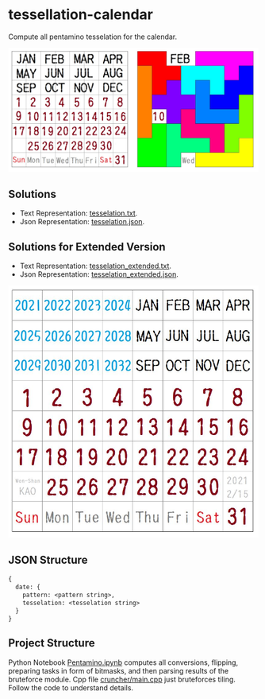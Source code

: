 # tessellation-calendar

Compute all pentamino tesselation for the calendar.

![Task](https://github.com/vsevolod-oparin/tesselation-calendar/blob/main/pics/example.jpg)

## Solutions

* Text Representation: [tesselation.txt](https://github.com/vsevolod-oparin/tesselation-calendar/blob/main/tessellation.txt).
* Json Representation: [tesselation.json](https://github.com/vsevolod-oparin/tesselation-calendar/blob/main/tessellation.json).

## Solutions for Extended Version

* Text Representation: [tesselation_extended.txt](https://github.com/vsevolod-oparin/tesselation-calendar/blob/main/tessellation_extended.txt).
* Json Representation: [tesselation_extended.json](https://github.com/vsevolod-oparin/tesselation-calendar/blob/main/tessellation_extended.json).

![Task](https://github.com/vsevolod-oparin/tesselation-calendar/blob/main/pics/extended.jpg)


## JSON Structure
```
{
  date: {
    pattern: <pattern string>,
    tesselation: <tesselation string>
  }
}
```

## Project Structure

Python Notebook [Pentamino.ipynb](https://github.com/vsevolod-oparin/tesselation-calendar/blob/main/Pentamino.ipynb) computes all conversions, flipping, preparing tasks in form of bitmasks, and then parsing results of the bruteforce module. Cpp file [cruncher/main.cpp](https://github.com/vsevolod-oparin/tesselation-calendar/blob/main/cruncher/main.cpp) just bruteforces tiling. Follow the code to understand details.
